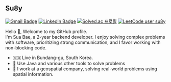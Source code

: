 
<!---
korsua/korsua is a ✨ special ✨ repository because its `README.md` (this file) appears on your GitHub profile.
You can click the Preview link to take a look at your changes.
--->
## Su8y 
[![Gmail Badge](https://img.shields.io/badge/Gmail-d14836?style=flat-square&logo=Gmail&logoColor=white&link=mailto:k.su8y.soft@gmail.com)](mailto:k.su8y.soft@gmail.com) 
[![Linkedin Badge](https://img.shields.io/badge/-LinkedIn-blue?style=flat-square&logo=Linkedin&logoColor=white&link=https://www.linkedin.com/in/sua-bae-74888b258/)](https://www.linkedin.com/in/sua-bae-74888b258//)
[![Solved.ac 프로필](http://mazassumnida.wtf/api/mini/generate_badge?boj=suby00)](https://solved.ac/suby00/) 
[![LeetCode user su8y](https://img.shields.io/badge/dynamic/json?style=flat&labelColor=black&color=%23ffa116&label=leetcode.com&query=solvedOverTotal&url=https%3A%2F%2Fleetcode-badge.vercel.app%2Fapi%2Fusers%2Fsu8y&logo=leetcode&logoColor=yellow)](https://leetcode.com/su8y/)

Hello 👋, Welcome to my GitHub profile.  
I'm Sua Bae, a 2-year backend developer. 
I enjoy solving complex problems with software, prioritizing strong communication, and I favor working with non-blocking code.

- 🇰🇷 Live in Bundang-gu, South Korea.
- 🔧 Use Java and various other tools to solve problems
- 🏢 I work at a geospatial company, solving real-world problems using spatial information.
